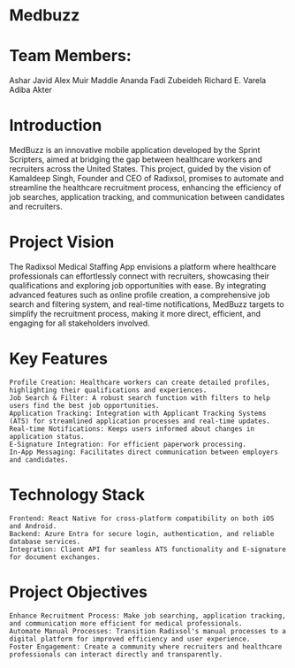 # Medbuzz

# Team Members: 
Ashar Javid
Alex Muir
Maddie Ananda
Fadi Zubeideh
Richard E. Varela
Adiba Akter

# Introduction

MedBuzz is an innovative mobile application developed by the Sprint Scripters, aimed at bridging the gap between healthcare workers and recruiters across the United States. This project, guided by the vision of Kamaldeep Singh, Founder and CEO of Radixsol, promises to automate and streamline the healthcare recruitment process, enhancing the efficiency of job searches, application tracking, and communication between candidates and recruiters.

# Project Vision

The Radixsol Medical Staffing App envisions a platform where healthcare professionals can effortlessly connect with recruiters, showcasing their qualifications and exploring job opportunities with ease. By integrating advanced features such as online profile creation, a comprehensive job search and filtering system, and real-time notifications, MedBuzz targets to simplify the recruitment process, making it more direct, efficient, and engaging for all stakeholders involved.

# Key Features

    Profile Creation: Healthcare workers can create detailed profiles, highlighting their qualifications and experiences.
    Job Search & Filter: A robust search function with filters to help users find the best job opportunities.
    Application Tracking: Integration with Applicant Tracking Systems (ATS) for streamlined application processes and real-time updates.
    Real-time Notifications: Keeps users informed about changes in application status.
    E-Signature Integration: For efficient paperwork processing.
    In-App Messaging: Facilitates direct communication between employers and candidates.

# Technology Stack

    Frontend: React Native for cross-platform compatibility on both iOS and Android.
    Backend: Azure Entra for secure login, authentication, and reliable database services.
    Integration: Client API for seamless ATS functionality and E-signature for document exchanges.

# Project Objectives

    Enhance Recruitment Process: Make job searching, application tracking, and communication more efficient for medical professionals.
    Automate Manual Processes: Transition Radixsol's manual processes to a digital platform for improved efficiency and user experience.
    Foster Engagement: Create a community where recruiters and healthcare professionals can interact directly and transparently.
